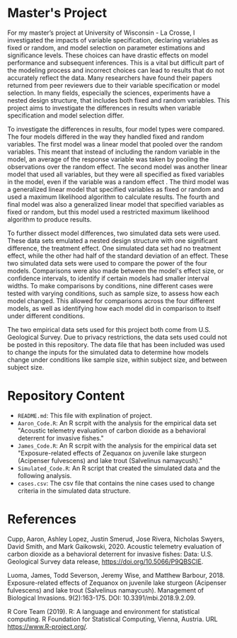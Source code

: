 # Master's Project

For my master’s project at University of Wisconsin - La Crosse, I investigated the impacts of variable specification, declaring variables as fixed or random,  and model selection  on parameter estimations and significance levels. These choices can have drastic effects on model performance and subsequent inferences.  This is a vital but difficult part of the modeling process and incorrect choices can lead to results that do not accurately reflect the data. Many researchers have found their papers returned from peer reviewers due to their variable specification or model selection. In many fields, especially the sciences, experiments have a nested design structure, that includes both fixed and random variables. This project aims to investigate the differences in results when variable specification and model selection differ. 

To investigate the differences in results, four model types were compared. The four models differed in the way they handled fixed and random variables. The first model was a linear model that pooled over the random variables. This meant that instead of including the random variable in the model, an average of the response variable was taken by pooling the observations over the random effect. The second model was another linear model that used all variables, but they were all specified as fixed variables in the model, even if the variable was a random effect . The third model was a generalized linear model that specified variables as fixed or random and used a maximum likelihood algorithm to calculate results. The fourth and final model was also a generalized linear model that specified variables as fixed or random, but this model used a restricted maximum likelihood algorithm to produce results.

To further dissect model differences, two simulated data sets were used. These data sets emulated a nested design structure with one significant difference, the treatment effect.  One simulated data set had no treatment effect, while the other had half of the standard deviation of an effect. These two simulated data sets were used to compare the power of the four models. Comparisons were also made between the model's effect size, or confidence intervals,  to identify if certain models had smaller interval widths. To make comparisons by conditions, nine different cases were tested with varying conditions, such as sample size, to assess how each model changed. This allowed for comparisons across the four different models, as well as identifying how each model did in comparison to itself under different conditions.

The two empirical data sets used for this project both come from U.S. Geological Survey. Due to privacy restrictions, the data sets used could not be posted in this repository. The data file that has been included was used to change the inputs for the simulated data to determine how models change under conditions like sample size, within subject size, and between subject size. 



# Repository Content

- `README.md`: This file with explination of project.
- `Aaron_Code.R`: An R scrpit with the analysis for the empirical data set "Acoustic telemetry evaluation of carbon dioxide as a behavioral deterrent for invasive fishes."
- `James_Code.R`: An R scrpit with the analysis for the empirical data set "Exposure-related effects of Zequanox on juvenile lake sturgeon (Acipenser fulvescens) and lake trout (Salvelinus namaycush)."
- `Simulated_Code.R`: An R script that created the simulated data and the following analysis.
- `cases.csv`: The csv file that contains the nine cases used to change criteria in the simulated data structure.


# References

Cupp, Aaron, Ashley Lopez, Justin Smerud, Jose Rivera, Nicholas Swyers, David Smith, and Mark Gaikowski, 2020. Acoustic telemetry evaluation of carbon dioxide as a behavioral deterrent for invasive fishes: Data: U.S. Geological Survey data release, https://doi.org/10.5066/P9QBSCIE.

Luoma, James, Todd Severson, Jeremy Wise, and Matthew Barbour, 2018. Exposure-related effects of Zequanox on juvenile lake sturgeon (Acipenser fulvescens) and lake trout (Salvelinus namaycush). Management of Biological Invasions. 9(2):163-175. DOI: 10.3391/mbi.2018.9.2.09. 

R Core Team (2019). R: A language and environment for statistical computing. R Foundation for Statistical Computing, Vienna, Austria. URL https://www.R-project.org/.
